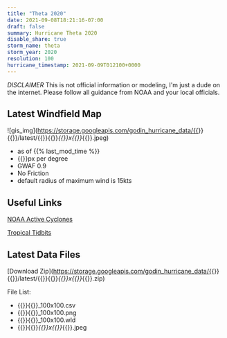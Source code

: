 ```yaml
---
title: "Theta 2020"
date: 2021-09-08T18:21:16-07:00
draft: false
summary: Hurricane Theta 2020
disable_share: true
storm_name: theta
storm_year: 2020
resolution: 100
hurricane_timestamp: 2021-09-09T012100+0000
---
```

*DISCLAIMER* This is not official information or modeling, I'm just a dude on the internet.  Please follow all guidance from NOAA and your local officials.

## Latest Windfield Map
![gis_img](https://storage.googleapis.com/godin_hurricane_data/{{<param storm_name>}}{{<param storm_year>}}/latest/{{<param storm_name>}}{{<param storm_year>}}_{{<param resolution>}}x{{<param resolution>}}_{{<param hurricane_timestamp>}}.jpeg)

- as of {{% last_mod_time %}}
- {{<param resolution>}}px per degree
- GWAF 0.9
- No Friction
- default radius of maximum wind is 15kts

## Useful Links
[NOAA Active Cyclones](https://www.nhc.noaa.gov/)


[Tropical Tidbits](https://www.tropicaltidbits.com/storminfo/)

## Latest Data Files
[Download Zip](https://storage.googleapis.com/godin_hurricane_data/{{<param storm_name>}}{{<param storm_year>}}/latest/{{<param storm_name>}}{{<param storm_year>}}_{{<param resolution>}}x{{<param resolution>}}_{{<param hurricane_timestamp>}}.zip)

File List:
- {{<param storm_name>}}{{<param storm_year>}}_100x100.csv
- {{<param storm_name>}}{{<param storm_year>}}_100x100.png
- {{<param storm_name>}}{{<param storm_year>}}_100x100.wld
- {{<param storm_name>}}{{<param storm_year>}}_{{<param resolution>}}x{{<param resolution>}}_{{<param hurricane_timestamp>}}.jpeg

